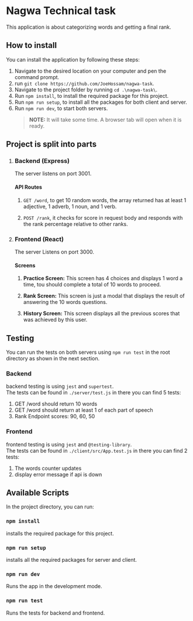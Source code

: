 # Nagwa Technical task

This application is about categorizing words and getting a final rank.

## How to install

You can install the application by following these steps:

1. Navigate to the desired location on your computer and pen the command prompt.
2. run `git clone https://github.com/JoeHossam/nagwa-task`.
3. Navigate to the project folder by running `cd .\nagwa-task\`.
4. Run `npm install`, to install the required package for this project.
5. Run `npm run setup`, to install all the packages for both client and server.
6. Run `npm run dev`, to start both servers.
    > **NOTE:** It will take some time. A browser tab will open when it is ready.

## Project is split into parts

1.  ### Backend (Express)

    The server listens on port 3001.

    #### API Routes

    1. `GET /word`, to get 10 random words, the array returned has at least 1 adjective, 1 adverb, 1 noun, and 1 verb.

    2. `POST /rank`, it checks for score in request body and responds with the rank percentage relative to other ranks.

2.  ### Frontend (React)

    The server Listens on port 3000.

    #### Screens

    1. **Practice Screen:** This screen has 4 choices and displays 1 word a time, tou should complete a total of 10 words to proceed.

    2. **Rank Screen:** This screen is just a modal that displays the result of answering the 10 words questions.

    3. **History Screen:** This screen displays all the previous scores that was achieved by this user.

## Testing

You can run the tests on both servers using `npm run test` in the root directory as shown in the next section.

### Backend

backend testing is using `jest` and `supertest`.  
The tests can be found in `./server/test.js` in there you can find 5 tests:

1. GET /word should return 10 words
2. GET /word should return at least 1 of each part of speech
3. Rank Endpoint scores: 90, 60, 50

### Frontend

frontend testing is using `jest` and `@testing-library`.  
The tests can be found in `./client/src/App.test.js` in there you can find 2 tests:

1. The words counter updates
2. display error message if api is down

## Available Scripts

In the project directory, you can run:

### `npm install`

installs the required package for this project.

### `npm run setup`

installs all the required packages for server and client.

### `npm run dev`

Runs the app in the development mode.

### `npm run test`

Runs the tests for backend and frontend.
